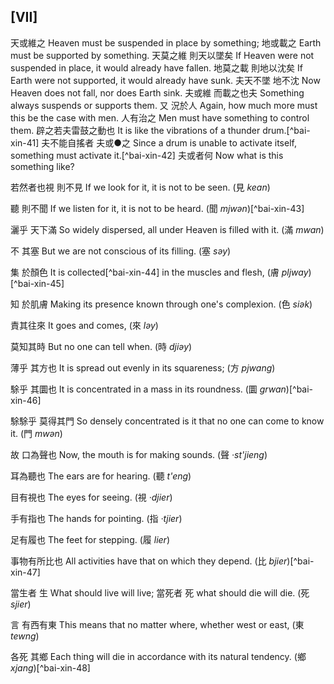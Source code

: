 ## [VII]

<!-- commentary -->
天或維之
Heaven must be suspended in place by something;
地或載之
Earth must be supported by something.
天莫之維
則天以墜矣
If Heaven were not suspended in place,
it would already have fallen.
地莫之載
則地以沈矣
If Earth were not supported,
it would already have sunk.
夫天不墜
地不沈
Now Heaven does not fall,
nor does Earth sink.
夫或維
而載之也夫
Something always suspends
or supports them.
又
況於人
Again,
how much more must this be the case with men.
人有治之
Men must have something to control them.
辟之若夫雷鼓之動也
It is like the vibrations of a thunder drum.[^bai-xin-41]
夫不能自搖者
夫或●之
Since a drum is unable to activate itself,
something must activate it.[^bai-xin-42]
夫或者何
Now what is this something like?

若然者也視
則不見
If we look for it,
it is not to be seen. (見 *kean*)

聽
則不聞
If we listen for it,
it is not to be heard. (聞 *mjwən*)[^bai-xin-43]

灑乎
天下滿
So widely dispersed,
all under Heaven is filled with it. (滿 *mwan*)

不
其塞
But we are not conscious of its filling. (塞 *səy*)

集
於顏色
It is collected[^bai-xin-44]
in the muscles and flesh, (膚 *pljway*)[^bai-xin-45]

知
於肌膚
Making its presence known
through one's complexion. (色 *siək*)

責其往來
It goes and comes, (來 *ləy*)

莫知其時
But no one can tell when. (時 *djiəy*)

薄乎
其方也
It is spread out evenly
in its squareness; (方 *pjwang*)

駼乎
其圜也
It is concentrated in a mass
in its roundness. (圜 *grwan*)[^bai-xin-46]

駼駼乎
莫得其門
So densely concentrated is it
that no one can come to know it. (門 *mwən*)

故
口為聲也
Now,
the mouth is for making sounds. (聲 *·st'jieng*)

耳為聽也
The ears are for hearing. (聽 *t'eng*)

目有視也
The eyes for seeing. (視 *·djier*)

手有指也
The hands for pointing. (指 *·tjier*)

足有履也
The feet for stepping. (履 *lier*)

事物有所比也
All activities have that on which they depend. (比 *bjier*)[^bai-xin-47]

當生者
生
What should live
will live;
當死者
死
what should die
will die. (死 *sjier*)

言
有西有東
This means that no matter where,
whether west or east, (東 *tewng*)

各死
其鄉
Each thing will die 
in accordance with its natural tendency. (鄉 *xjang*)[^bai-xin-48]
